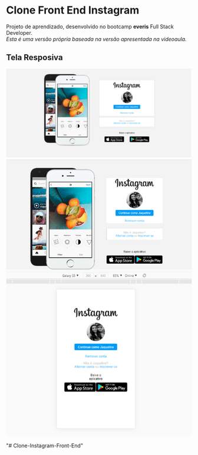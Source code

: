# Clone Front End Instagram

Projeto de aprendizado, desenvolvido no bootcamp **everis** Full Stack Developer.   
    *Esta é uma versão própria baseada na versão apresentada na videoaula.*

## Tela Resposiva

<img src="./img/site-tela-cheia.png">
<img src="./img/site-tela-969x551.png">
<img src="./img/site-mobile.png">

"# Clone-Instagram-Front-End" 
